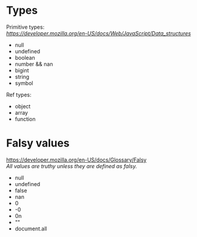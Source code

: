 # Types

Primitive types: \
_https://developer.mozilla.org/en-US/docs/Web/JavaScript/Data_structures_

- null
- undefined
- boolean
- number && nan
- bigint
- string
- symbol

Ref types:

- object
- array
- function

# Falsy values

https://developer.mozilla.org/en-US/docs/Glossary/Falsy \
_All values are truthy unless they are defined as falsy._

- null
- undefined
- false
- nan
- 0
- -0
- 0n
- ""
- document.all
